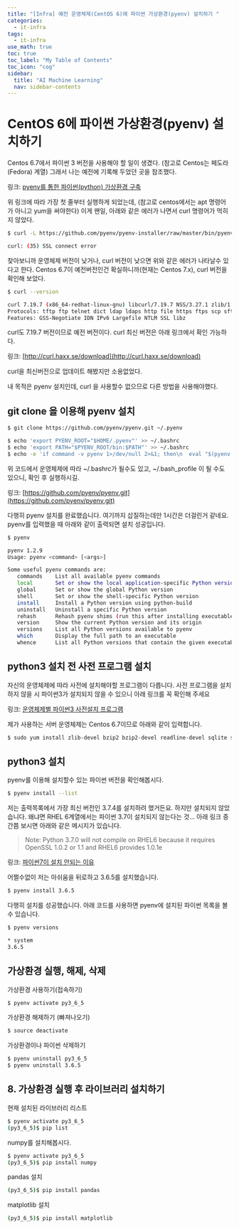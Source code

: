 ```yaml
---
title: "[Infra] 예전 운영체제(CentOS 6)에 파이썬 가상환경(pyenv) 설치하기 " 
categories:
  - it-infra
tags:
  - it-infra
use_math: true
toc: true
toc_label: "My Table of Contents"
toc_icon: "cog"
sidebar:
  title: "AI Machine Learning"
  nav: sidebar-contents
---
```


# CentOS 6에 파이썬 가상환경(pyenv) 설치하기 

Centos 6.7에서 파이썬 3 버전을 사용해야 할 일이 생겼다. (참고로 Centos는 페도라(Fedora) 계열)
그래서 나는 예전에 기록해 두었던 곳을 참조했다. 

링크: [pyenv를 통한 파이썬(python) 가상환경 구축](https://losskatsu.github.io/programming/pyenv/)

위 링크에 따라 가장 첫 줄부터 실행하게 되었는데, 
(참고로 centos에서는 apt 명령어가 아니고 yum을 써야한다)
이게 왠일, 아래와 같은 에러가 나면서 curl 명령어가 먹히지 않았다. 

```bash
$ curl -L https://github.com/pyenv/pyenv-installer/raw/master/bin/pyenv-installer | bash

curl: (35) SSL connect error
```

찾아보니까 운영체제 버전이 낮거나, curl 버전이 낮으면 위와 같은 에러가 나타날수 있다고 한다. 
Centos 6.7이 예전버전인건 확실하니까(현재는 Centos 7.x),
curl 버전을 확인해 보았다. 

```bash
$ curl --version

curl 7.19.7 (x86_64-redhat-linux-gnu) libcurl/7.19.7 NSS/3.27.1 zlib/1.2.3 libidn/1.18 libssh2/1.4.2
Protocols: tftp ftp telnet dict ldap ldaps http file https ftps scp sftp
Features: GSS-Negotiate IDN IPv6 Largefile NTLM SSL libz
```

curl도 7.19.7 버전이므로 예전 버전이다. curl 최신 버전은 아래 링크에서 확인 가능하다.

링크: [http://curl.haxx.se/download](http://curl.haxx.se/download)

curl을 최신버전으로 업데이트 해봤지만 소용없었다. 

내 목적은 pyenv 설치인데, curl 을 사용할수 없으므로 다른 방법을 사용해야했다. 

## git clone 을 이용해 pyenv 설치

```bash
$ git clone https://github.com/pyenv/pyenv.git ~/.pyenv

$ echo 'export PYENV_ROOT="$HOME/.pyenv"' >> ~/.bashrc
$ echo 'export PATH="$PYENV_ROOT/bin:$PATH"' >> ~/.bashrc
$ echo -e 'if command -v pyenv 1>/dev/null 2>&1; then\n  eval "$(pyenv init -)"\nfi' >> ~/.bashrc
```
위 코드에서 운영체제에 따라 ~/.bashrc가 될수도 있고, ~/.bash_profile 이 될 수도 있으니, 확인 후 실행하시길. 

링크: [https://github.com/pyenv/pyenv.git](https://github.com/pyenv/pyenv.git)

다행히 pyenv 설치를 완료했습니다. 여기까지 삽질하는데만 1시간은 더걸린거 같네요. 
pyenv를 입력했을 때 아래와 같이 출력되면 설치 성공입니다.

```bash
$ pyenv

pyenv 1.2.9
Usage: pyenv <command> [<args>]

Some useful pyenv commands are:
   commands    List all available pyenv commands
   local       Set or show the local application-specific Python version
   global      Set or show the global Python version
   shell       Set or show the shell-specific Python version
   install     Install a Python version using python-build
   uninstall   Uninstall a specific Python version
   rehash      Rehash pyenv shims (run this after installing executables)
   version     Show the current Python version and its origin
   versions    List all Python versions available to pyenv
   which       Display the full path to an executable
   whence      List all Python versions that contain the given executable

```

## python3 설치 전 사전 프로그램 설치

자신의 운영체제에 따라 사전에 설치해야할 프로그램이 다릅니다. 
사전 프로그램을 설치하지 않을 시 파이썬3가 설치되지 않을 수 있으니 아래 링크를 꼭 확인해 주세요

링크: [운영체제별 파이썬3 사전설치 프로그램](https://github.com/pyenv/pyenv/wiki/Common-build-problems)

제가 사용하는 서버 운영체제는 Centos 6.7이므로 아래와 같이 입력합니다.

```bash
$ sudo yum install zlib-devel bzip2 bzip2-devel readline-devel sqlite sqlite-devel openssl-devel xz xz-devel libffi-devel findutils
```

## python3 설치

pyenv를 이용해 설치할수 있는 파이썬 버전을 확인해봅시다.

```bash
$ pyenv install --list
```

저는 출력목록에서 가장 최신 버전인 3.7.4를 설치하려 했거든요. 하지만 설치되지 않았습니다. 
왜냐면 RHEL 6계열에서는 파이썬 3.7이 설치되지 않는다는 것...
아래 링크 중간쯤 보시면 아래와 같은 메시지가 있습니다.

> Note: Python 3.7.0 will not compile on RHEL6 because it requires OpenSSL 1.0.2 or 1.1 and RHEL6 provides 1.0.1e

링크: [파이썬7이 설치 안되는 이유](https://github.com/pyenv/pyenv/wiki/Common-build-problems)

어쩔수없이 저는 아쉬움을 뒤로하고 3.6.5를 설치했습니다.

```bash
$ pyenv install 3.6.5
```

다행히 설치를 성공했습니다. 아래 코드를 사용하면 
pyenv에 설치된 파이썬 목록을 볼 수 있습니다.

```bash
$ pyenv versions

* system
3.6.5
```

## 가상환경 실행, 해제, 삭제

가상환경 사용하기(접속하기)

```bash
$ pyenv activate py3_6_5
```

가상환경 해제하기 (빠져나오기)
```bash
$ source deactivate
```

가상환경이나 파이썬 삭제하기
```bash
$ pyenv uninstall py3_6_5
$ pyenv uninstall 3.6.5
```

## 8. 가상환경 실행 후 라이브러리 설치하기


현재 설치된 라이브러리 리스트

```bash
$ pyenv activate py3_6_5
(py3_6_5)$ pip list
```


numpy를 설치해봅시다.

```bash
$ pyenv activate py3_6_5
(py3_6_5)$ pip install numpy
```

pandas 설치
```bash
(py3_6_5)$ pip install pandas
```

matplotlib 설치
```bash
(py3_6_5)$ pip install matplotlib
```

